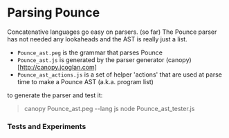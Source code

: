 # Parsing Pounce
Concatenative languages go easy on parsers. (so far) The Pounce parser has not needed any lookaheads and the AST is really just a list.

 * `Pounce_ast.peg` is the grammar that parses Pounce
 * `Pounce_ast.js` is generated by the parser generator (canopy)[http://canopy.jcoglan.com]
 * `Pounce_ast_actions.js` is a set of helper 'actions' that are used at parse time to make a Pounce AST (a.k.a. program list)

to generate the parser and test it:
> canopy Pounce_ast.peg --lang js
> node Pounce_ast_tester.js

### Tests and Experiments